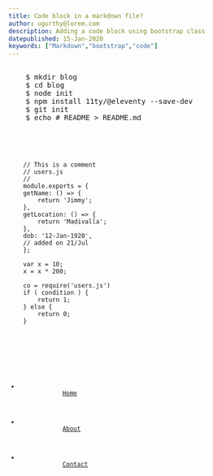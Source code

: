 ```yaml
---
title: Code block in a markdown file?
author: ugurthy@lorem.com
description: Adding a code block using bootstrap class
datepublished: 15-Jan-2020
keywords: ["Markdown","bootstrap","code"]
---
```


<pre class="alert alert-primary language-">
    
    $ mkdir blog
    $ cd blog
    $ node init
    $ npm install 11ty/@eleventy --save-dev
    $ git init
    $ echo # README > README.md
    
    
</pre>
 

 <pre > 
    <code class="language-js hljs javascript">
    // This is a comment
    // users.js
    //
    module.exports = {
    getName: () => {
        return 'Jimmy';
    },
    getLocation: () => {
        return 'Madivalla';
    },
    dob: '12-Jan-1920',
    // added on 21/Jul
    };

    var x = 10;
    x = x * 200;

    co = require('users.js')
    if ( condition ) {
        return 1;
    } else {
        return 0;
    }
    </code>
</pre>

<pre > 
    <code class="language-html">
        <ul class="navbar-nav ml-auto">
          <li class="nav-item">
            <a class="nav-link" href="/index.html">Home</a>
          </li>
          <li class="nav-item">
            <a class="nav-link" href="/README">About</a>
          </li>
          <li class="nav-item">
            <a class="nav-link text-disabled" href="/contact">Contact</a>
          </li>
        </ul>
    </code>
</pre>